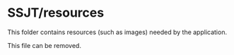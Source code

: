 # SSJT/resources

This folder contains resources (such as images) needed by the application. 

This file can be removed.
